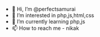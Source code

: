 - 👋 Hi, I’m @perfectsamurai
- 👀 I’m interested in php,js,html,css
- 🌱 I’m currently learning php,js
- 📫 How to reach me - nikak

<!---
perfectsamurai/perfectsamurai is a ✨ special ✨ repository because its `README.md` (this file) appears on your GitHub profile.
You can click the Preview link to take a look at your changes.
--->
